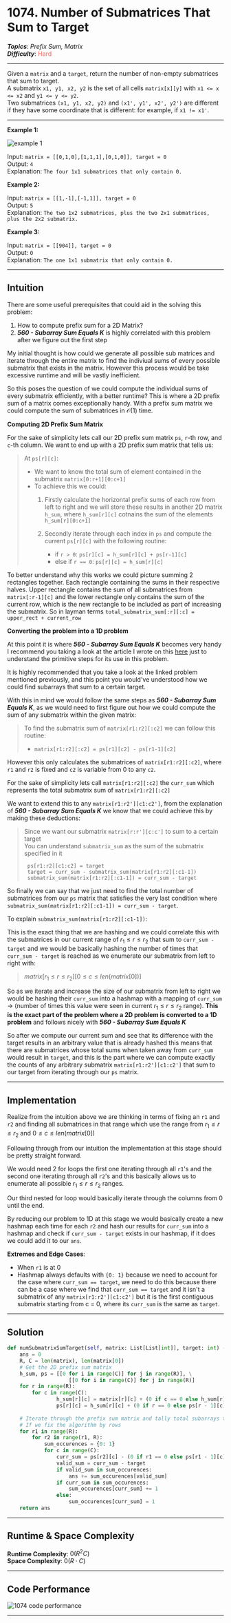 # 1074. Number of Submatrices That Sum to Target
***Topics***: *Prefix Sum, Matrix*  
***Difficulty***: <span style="color: #f8615c;">Hard</span>

---
Given a ```matrix``` and a ```target```, return the number of non-empty submatrices that sum to target.  
A submatrix ```x1, y1, x2, y2``` is the set of all cells ```matrix[x][y]``` with ```x1 <= x <= x2``` and ```y1 <= y <= y2```.  
Two submatrices ```(x1, y1, x2, y2)``` and ```(x1', y1', x2', y2')``` are different if they have some coordinate that is different: for example, if ```x1 != x1'```.  

---
**Example 1:**  

![example 1](https://assets.leetcode.com/uploads/2020/09/02/mate1.jpg)

Input: ```matrix = [[0,1,0],[1,1,1],[0,1,0]], target = 0```  
Output: ```4```  
Explanation: ```The four 1x1 submatrices that only contain 0.```  

**Example 2:**

Input: ```matrix = [[1,-1],[-1,1]], target = 0```  
Output: ```5```  
Explanation: ```The two 1x2 submatrices, plus the two 2x1 submatrices, plus the 2x2 submatrix.```  

**Example 3:**

Input: ```matrix = [[904]], target = 0```  
Output: ```0```  
Explanation: ```The one 1x1 submatrix that only contain 0.```  

---
## Intuition
There are some useful prerequisites that could aid in the solving this problem:  
1. How to compute prefix sum for a 2D Matrix?
2. ***560 - Subarray Sum Equals K*** is highly correlated with this problem after we figure out the first step  

My initial thought is how could we generate all possible sub matrices and iterate through the entire matrix to find the indiviual sums of every possible submatrix that exists in the matrix. However this process would be take excessive runtime and will be vastly inefficient.

So this poses the question of we could compute the individual sums of every submatrix efficiently, with a better runtime? This is where a 2D prefix sum of a matrix comes exceptionally handy. With a prefix sum matrix we could compute the sum of submatrices in $\mathcal{O}(1)$ time.  

**Computing 2D Prefix Sum Matrix**  

For the sake of simplicity lets call our 2D prefix sum matrix ```ps```, ```r```-th row, and ```c```-th column. 
We want to end up with a 2D prefix sum matrix that tells us:
> At ```ps[r][c]```:
> - We want to know the total sum of element contained in the submatrix ```matrix[0:r+1][0:c+1]```
> - To achieve this we could:
>   1. Firstly calculate the horizontal prefix sums of each row from left to right and we will store these results in another 2D matrix ```h_sum```, where ```h_sum[r][c]``` cotnains the sum of the elements ```h_sum[r][0:c+1]```
>   2. Secondly iterate through each index in ```ps``` and compute the current ```ps[r][c]``` with the following routine:
>       
>       - if ```r > 0```: ```ps[r][c] = h_sum[r][c] + ps[r-1][c]```
>       - else if ```r == 0```: ```ps[r][c] = h_sum[r][c]```  
>   

To better understand why this works we could picture summing 2 rectangles together. Each rectangle containing the sums in their respective halves. Upper rectangle contains the sum of all submatrices from ```matrix[:r-1][c]``` and the lower rectangle only contains the sum of the current row, which is the new rectangle to be included as part of increasing the submatrix. So in layman terms ```total_submatrix_sum[:r][:c] = upper_rect + current_row```

**Converting the problem into a 1D problem**  

At this point it is where ***560 - Subarray Sum Equals K*** becomes very handy I recommend you taking a look at the article I wrote on this [here](./lc-560.md) just to understand the primitive steps for its use in this problem.

It is highly recommended that you take a look at the linked problem mentioned previously, and this point you would've understood how we could find subarrays that sum to a certain target.

With this in mind we would follow the same steps as ***560 - Subarray Sum Equals K***, as we would need to first figure out how we could compute the sum of any submatrix within the given matrix:

> To find the submatrix sum of ```matrix[r1:r2][:c2]``` we can follow this routine:  
> - ```matrix[r1:r2][:c2] = ps[r1][c2] - ps[r1-1][c2]```

However this only calculates the submatrices of ```matrix[r1:r2][:c2]```, where ```r1``` and ```r2``` is fixed and ```c2``` is variable from 0 to any ```c2```.

For the sake of simplicity lets call ```matrix[r1:r2][:c2]``` the ```curr_sum``` which represents the total submatrix sum of ```matrix[r1:r2][:c2]```

We want to extend this to any ```matrix[r1:r2'][c1:c2']```, from the explanation of ***560 - Subarray Sum Equals K*** we know that we could achieve this by making these deductions:  
> Since we want our submatrix ```matrix[r:r'][c:c']``` to sum to a certain target  
> You can understand ```submatrix_sum``` as the sum of the submatrix specified in it
> ```
>  ps[r1:r2][c1:c2] = target
>  target = curr_sum - submatrix_sum(matrix[r1:r2][:c1-1])
>  submatrix_sum(matrix[r1:r2][:c1-1]) = curr_sum - target
> ```
So finally we can say that we just need to find the total number of submatrices from our ```ps``` matrix that satisfies the very last condition where ```submatrix_sum(matrix[r1:r2][:c1-1]) = curr_sum - target```.

To explain ```submatrix_sum(matrix[r1:r2][:c1-1])```:  

This is the exact thing that we are hashing and we could correlate this with the submatrices in our current range of $r_1 \leq r \leq r_2$ that sum to ```curr_sum - target``` and we would be basically hashing the number of times that ```curr_sum - target``` is reached as we enumerate our submatrix from left to right with:  
> $matrix[r_1 \leq r \leq r_2][0 \leq c \leq len(matrix[0])]$

So as we iterate and increase the size of our submatrix from left to right we would be hashing their ```curr_sum``` into a hashmap with a mapping of ```curr_sum``` -> (number of times this value were seen in current $r_1 \leq r \leq r_2$ range). **This is the exact part of the problem where a 2D problem is converted to a 1D problem** and follows nicely with ***560 - Subarray Sum Equals K***

So after we compute our current sum and see that its difference with the target results in an arbitrary value that is already hashed this means that there are submatrices whose total sums when taken away from ```curr_sum``` would result in ```target```, and this is the part where we can compute exactly the counts of any arbitrary submatrix ```matrix[r1:r2'][c1:c2']``` that sum to our target from iterating through our ```ps``` matrix.

---
## Implementation

Realize from the intuition above we are thinking in terms of fixing an ```r1``` and ```r2``` and finding all submatrices in that range which use the range from $r_1 \leq r \leq r_2$ and $0 \leq c \leq len(matrix[0])$

Following through from our intuition the implementation at this stage should be pretty straight forward.

We would need 2 for loops the first one iterating through all ```r1```'s and the second one iterating through all ```r2```'s and this basically allows us to enumerate all possible $r_1 \leq r \leq r_2$ ranges.

Our third nested for loop would basically iterate through the columns from 0 until the end.

By reducing our problem to 1D at this stage we would basically create a new hashmap each time for each ```r2``` and hash our results for ```curr_sum``` into a hashmap and check if ```curr_sum - target``` exists in our hashmap, if it does we could add it to our ```ans```.

**Extremes and Edge Cases**:
- When ```r1``` is at 0
- Hashmap always defaults with ```{0: 1}``` because we need to account for the case where ```curr_sum == target```, we need to do this because there can be a case where we find that ```curr_sum == target``` and it isn't a submatrix of any ```matrix[r1:r2'][c1:c2']``` but it is the first contiguous submatrix starting from c = 0, where its ```curr_sum``` is the same as ```target```. 

---
## Solution
```python
def numSubmatrixSumTarget(self, matrix: List[List[int]], target: int) -> int:
    ans = 0
    R, C = len(matrix), len(matrix[0])
    # Get the 2D prefix sum matrix
    h_sum, ps = [[0 for i in range(C)] for j in range(R)], \
                    [[0 for i in range(C)] for j in range(R)]
    for r in range(R):
        for c in range(C):
                h_sum[r][c] = matrix[r][c] + (0 if c == 0 else h_sum[r][c - 1])
                ps[r][c] = h_sum[r][c] + (0 if r == 0 else ps[r - 1][c])
    
    # Iterate through the prefix sum matrix and tally total subarrays to sum to target:
    # If we fix the algorithm by rows
    for r1 in range(R):
        for r2 in range(r1, R):
            sum_occurences = {0: 1}
            for c in range(C):
                curr_sum = ps[r2][c] - (0 if r1 == 0 else ps[r1 - 1][c])
                valid_sum = curr_sum - target
                if valid_sum in sum_occurences:
                    ans += sum_occurences[valid_sum]
                if curr_sum in sum_occurences:
                    sum_occurences[curr_sum] += 1
                else:
                    sum_occurences[curr_sum] = 1
    return ans
```
---
## Runtime & Space Complexity
**Runtime Complexity**: $0(R^2C)$  
**Space Complexity**: $0(R \cdot C)$

---
## Code Performance
![1074 code performance](../resources/code-performances/lc-1074.png)

---